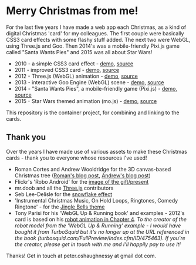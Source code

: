 # Merry Christmas from me!

For the last five years I have made a web app each Christmas, as a kind of digital Christmas 'card' for my colleagues.
The first couple were basically CSS3 card effects with some flashy stuff added. The next two were WebGL, using Three.js
and Goo. Then 2014's was a mobile-friendly Pixi.js game called "Santa Wants Pies" and 2015 was all about Star Wars!

* 2010 - a simple CSS3 card effect - [demo](https://peter.christmas/2010/), [source](https://github.com/poshaughnessy/christmascard2010)
* 2011 - improved CSS3 card - [demo](https://peter.christmas/2011/), [source](https://github.com/poshaughnessy/christmascard2011)
* 2012 - Three.js (WebGL) animation - [demo](https://peter.christmas/2012/), [source](https://github.com/poshaughnessy/christmascard2012)
* 2013 - interactive Goo Engine (WebGL) scene - [demo](https://peter.christmas/2012/), [source](https://github.com/poshaughnessy/christmascard2013)
* 2014 - "Santa Wants Pies", a mobile-friendly game (Pixi.js) - [demo](https://peter.christmas/2014/), [source](https://github.com/poshaughnessy/christmascard2014)
* 2015 - Star Wars themed animation (mo.js) - [demo](https://2015.peter.christmas/), [source](https://github.com/poshaughnessy/christmascard2015)

This repository is the container project, for combining and linking to the cards.

## Thank you

Over the years I have made use of various assets to make these Christmas cards - thank you to everyone whose resources I've used!

* Roman Cortes and Andrew Wooldridge for the 3D canvas-based Christmas tree ([Roman's blog post](http://www.romancortes.com/blog/how-i-did-the-1kb-christmas-tree/), [Andrew's blog post](http://andrewwooldridge.com/blog/2011/12/19/canvas-based-3d-christmas-tree/))
* Flickr's 'Robo Android' for the [image of the gift/present](http://www.flickr.com/photos/49140926@N07/)
* mr.doob and all the [Three.js](https://github.com/mrdoob/three.js/) contributors
* Seb Lee-Delisle for the [snowflake effect](http://sebleedelisle.com/2010/11/javascript-html5-canvas-snow-in-3d/)
* 'Instrumental Christmas Music, On Hold Loops, Ringtones, Comedy Ringtone' - for the [Jingle Bells theme](http://www.amazon.co.uk/gp/product/B004ATZEKS/)
* Tony Parisi for his 'WebGL Up & Running book' and examples - 2012's card is based on his [robot animation in Chapter 4](http://www.amazon.co.uk/WebGL-Up-Running-Tony-Parisi/dp/144932357X/). *To the creator of the robot model from the 'WebGL Up & Running' example - I would have bought it from TurboSquid but it's no longer up at the URL referenced in the book (turbosquid.com/FullPreview/Index.cfm/ID/475463). If you're the creator, please get in touch with me and I'll happily pay to use it!*

Thanks! Get in touch at peter.oshaughnessy at gmail dot com.
